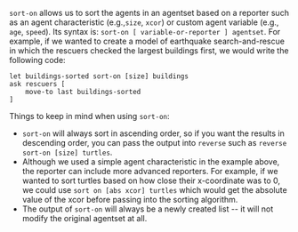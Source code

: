 `sort-on` allows us to sort the agents in an agentset based on a reporter such as an agent characteristic (e.g.,`size`, `xcor`) or custom agent variable (e.g., `age`, `speed`). Its syntax is: ` sort-on [ variable-or-reporter ] agentset `. For example, if we wanted to create a model of earthquake search-and-rescue in which the rescuers checked the largest buildings first, we would write the following code:



```
let buildings-sorted sort-on [size] buildings
ask rescuers [
	move-to last buildings-sorted
]
```



Things to keep in mind when using `sort-on`:

* `sort-on` will always sort in ascending order, so if you want the results in descending order, you can pass the output into `reverse` such as `reverse sort-on [size] turtles`. 
* Although we used a simple agent characteristic in the example above, the reporter can include more advanced reporters. For example, if we wanted to sort turtles based on how close their x-coordinate was to 0, we could use `sort on [abs xcor] turtles` which would get the absolute value of the xcor before passing into the sorting algorithm. 
* The output of `sort-on` will always be a newly created list -- it will not modify the original agentset at all. 